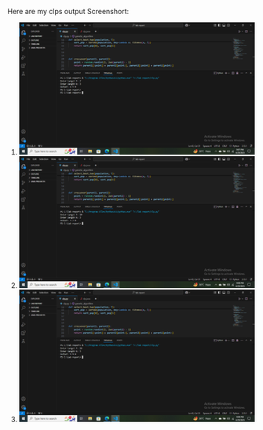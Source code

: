 Here are my clps output Screenshort:

1. ![Image 1](clp1.png)
2. ![Image 2](clp2.png)
3. ![Image 3](clp3.png)
